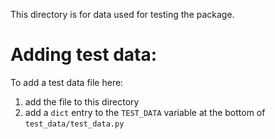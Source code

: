 This directory is for data used for testing the package.

# Adding test data:

To add a test data file here:
1. add the file to this directory
2. add a `dict` entry to the `TEST_DATA` variable at the bottom of `test_data/test_data.py`
